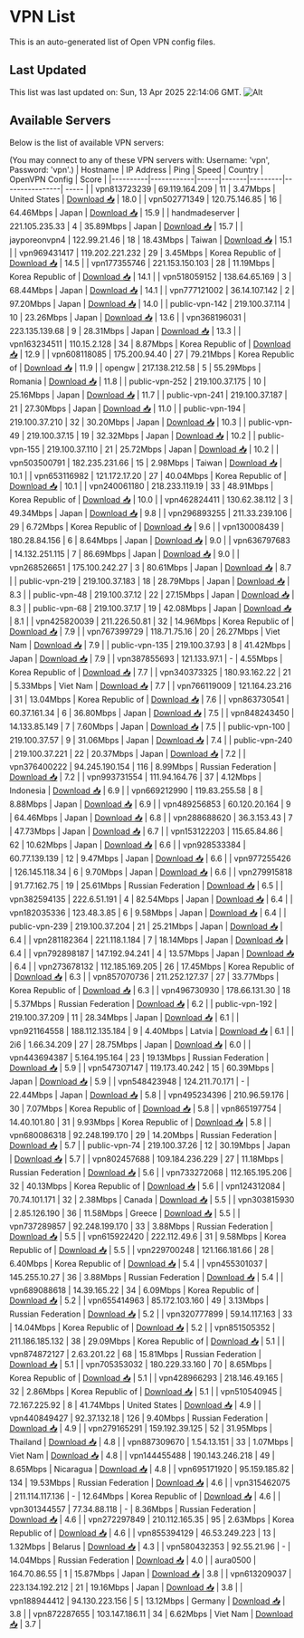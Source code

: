 # VPN List

This is an auto-generated list of Open VPN config files.

## Last Updated

This list was last updated on: Sun, 13 Apr 2025 22:14:06 GMT.
![Alt](https://repobeats.axiom.co/api/embed/186b98318ef1479477931607c1ad7d823f12451f.svg "Repobeats analytics image")

## Available Servers

Below is the list of available VPN servers:

(You may connect to any of these VPN servers with: Username: 'vpn', Password: 'vpn'.)
| Hostname | IP Address | Ping | Speed | Country | OpenVPN Config | Score |
|----------|------------|------|-------|---------|----------------| ----- |
| vpn813723239 | 69.119.164.209 | 11 | 3.47Mbps | United States | [Download 📥](./configs/server_0_US.ovpn) | 18.0 |
| vpn502771349 | 120.75.146.85 | 16 | 64.46Mbps | Japan | [Download 📥](./configs/server_1_JP.ovpn) | 15.9 |
| handmadeserver | 221.105.235.33 | 4 | 35.89Mbps | Japan | [Download 📥](./configs/server_2_JP.ovpn) | 15.7 |
| jayporeonvpn4 | 122.99.21.46 | 18 | 18.43Mbps | Taiwan | [Download 📥](./configs/server_3_TW.ovpn) | 15.1 |
| vpn969431417 | 119.202.221.232 | 29 | 3.45Mbps | Korea Republic of | [Download 📥](./configs/server_4_KR.ovpn) | 14.5 |
| vpn177355746 | 221.153.150.103 | 28 | 11.19Mbps | Korea Republic of | [Download 📥](./configs/server_5_KR.ovpn) | 14.1 |
| vpn518059152 | 138.64.65.169 | 3 | 68.44Mbps | Japan | [Download 📥](./configs/server_6_JP.ovpn) | 14.1 |
| vpn777121002 | 36.14.107.142 | 2 | 97.20Mbps | Japan | [Download 📥](./configs/server_7_JP.ovpn) | 14.0 |
| public-vpn-142 | 219.100.37.114 | 10 | 23.26Mbps | Japan | [Download 📥](./configs/server_8_JP.ovpn) | 13.6 |
| vpn368196031 | 223.135.139.68 | 9 | 28.31Mbps | Japan | [Download 📥](./configs/server_9_JP.ovpn) | 13.3 |
| vpn163234511 | 110.15.2.128 | 34 | 8.87Mbps | Korea Republic of | [Download 📥](./configs/server_10_KR.ovpn) | 12.9 |
| vpn608118085 | 175.200.94.40 | 27 | 79.21Mbps | Korea Republic of | [Download 📥](./configs/server_11_KR.ovpn) | 11.9 |
| opengw | 217.138.212.58 | 5 | 55.29Mbps | Romania | [Download 📥](./configs/server_12_RO.ovpn) | 11.8 |
| public-vpn-252 | 219.100.37.175 | 10 | 25.16Mbps | Japan | [Download 📥](./configs/server_13_JP.ovpn) | 11.7 |
| public-vpn-241 | 219.100.37.187 | 21 | 27.30Mbps | Japan | [Download 📥](./configs/server_14_JP.ovpn) | 11.0 |
| public-vpn-194 | 219.100.37.210 | 32 | 30.20Mbps | Japan | [Download 📥](./configs/server_15_JP.ovpn) | 10.3 |
| public-vpn-49 | 219.100.37.15 | 19 | 32.32Mbps | Japan | [Download 📥](./configs/server_16_JP.ovpn) | 10.2 |
| public-vpn-155 | 219.100.37.110 | 21 | 25.72Mbps | Japan | [Download 📥](./configs/server_17_JP.ovpn) | 10.2 |
| vpn503500791 | 182.235.231.66 | 15 | 2.98Mbps | Taiwan | [Download 📥](./configs/server_18_TW.ovpn) | 10.1 |
| vpn653116982 | 121.172.17.20 | 27 | 40.04Mbps | Korea Republic of | [Download 📥](./configs/server_19_KR.ovpn) | 10.1 |
| vpn240061180 | 218.233.119.19 | 33 | 48.91Mbps | Korea Republic of | [Download 📥](./configs/server_20_KR.ovpn) | 10.0 |
| vpn462824411 | 130.62.38.112 | 3 | 49.34Mbps | Japan | [Download 📥](./configs/server_21_JP.ovpn) | 9.8 |
| vpn296893255 | 211.33.239.106 | 29 | 6.72Mbps | Korea Republic of | [Download 📥](./configs/server_22_KR.ovpn) | 9.6 |
| vpn130008439 | 180.28.84.156 | 6 | 8.64Mbps | Japan | [Download 📥](./configs/server_23_JP.ovpn) | 9.0 |
| vpn636797683 | 14.132.251.115 | 7 | 86.69Mbps | Japan | [Download 📥](./configs/server_24_JP.ovpn) | 9.0 |
| vpn268526651 | 175.100.242.27 | 3 | 80.61Mbps | Japan | [Download 📥](./configs/server_25_JP.ovpn) | 8.7 |
| public-vpn-219 | 219.100.37.183 | 18 | 28.79Mbps | Japan | [Download 📥](./configs/server_26_JP.ovpn) | 8.3 |
| public-vpn-48 | 219.100.37.12 | 22 | 27.15Mbps | Japan | [Download 📥](./configs/server_27_JP.ovpn) | 8.3 |
| public-vpn-68 | 219.100.37.17 | 19 | 42.08Mbps | Japan | [Download 📥](./configs/server_28_JP.ovpn) | 8.1 |
| vpn425820039 | 211.226.50.81 | 32 | 14.96Mbps | Korea Republic of | [Download 📥](./configs/server_29_KR.ovpn) | 7.9 |
| vpn767399729 | 118.71.75.16 | 20 | 26.27Mbps | Viet Nam | [Download 📥](./configs/server_30_VN.ovpn) | 7.9 |
| public-vpn-135 | 219.100.37.93 | 8 | 41.42Mbps | Japan | [Download 📥](./configs/server_31_JP.ovpn) | 7.9 |
| vpn387855693 | 121.133.97.1 | - | 4.55Mbps | Korea Republic of | [Download 📥](./configs/server_32_KR.ovpn) | 7.7 |
| vpn340373325 | 180.93.162.22 | 21 | 5.33Mbps | Viet Nam | [Download 📥](./configs/server_33_VN.ovpn) | 7.7 |
| vpn766119009 | 121.164.23.216 | 31 | 13.04Mbps | Korea Republic of | [Download 📥](./configs/server_34_KR.ovpn) | 7.6 |
| vpn863730541 | 60.37.161.34 | 6 | 36.80Mbps | Japan | [Download 📥](./configs/server_35_JP.ovpn) | 7.5 |
| vpn848243450 | 14.133.85.149 | 7 | 7.60Mbps | Japan | [Download 📥](./configs/server_36_JP.ovpn) | 7.5 |
| public-vpn-100 | 219.100.37.57 | 9 | 31.06Mbps | Japan | [Download 📥](./configs/server_37_JP.ovpn) | 7.4 |
| public-vpn-240 | 219.100.37.221 | 22 | 20.37Mbps | Japan | [Download 📥](./configs/server_38_JP.ovpn) | 7.2 |
| vpn376400222 | 94.245.190.154 | 116 | 8.99Mbps | Russian Federation | [Download 📥](./configs/server_39_RU.ovpn) | 7.2 |
| vpn993731554 | 111.94.164.76 | 37 | 4.12Mbps | Indonesia | [Download 📥](./configs/server_40_ID.ovpn) | 6.9 |
| vpn669212990 | 119.83.255.58 | 8 | 8.88Mbps | Japan | [Download 📥](./configs/server_41_JP.ovpn) | 6.9 |
| vpn489256853 | 60.120.20.164 | 9 | 64.46Mbps | Japan | [Download 📥](./configs/server_42_JP.ovpn) | 6.8 |
| vpn288688620 | 36.3.153.43 | 7 | 47.73Mbps | Japan | [Download 📥](./configs/server_43_JP.ovpn) | 6.7 |
| vpn153122203 | 115.65.84.86 | 62 | 10.62Mbps | Japan | [Download 📥](./configs/server_44_JP.ovpn) | 6.6 |
| vpn928533384 | 60.77.139.139 | 12 | 9.47Mbps | Japan | [Download 📥](./configs/server_45_JP.ovpn) | 6.6 |
| vpn977255426 | 126.145.118.34 | 6 | 9.70Mbps | Japan | [Download 📥](./configs/server_46_JP.ovpn) | 6.6 |
| vpn279915818 | 91.77.162.75 | 19 | 25.61Mbps | Russian Federation | [Download 📥](./configs/server_47_RU.ovpn) | 6.5 |
| vpn382594135 | 222.6.51.191 | 4 | 82.54Mbps | Japan | [Download 📥](./configs/server_48_JP.ovpn) | 6.4 |
| vpn182035336 | 123.48.3.85 | 6 | 9.58Mbps | Japan | [Download 📥](./configs/server_49_JP.ovpn) | 6.4 |
| public-vpn-239 | 219.100.37.204 | 21 | 25.21Mbps | Japan | [Download 📥](./configs/server_50_JP.ovpn) | 6.4 |
| vpn281182364 | 221.118.1.184 | 7 | 18.14Mbps | Japan | [Download 📥](./configs/server_51_JP.ovpn) | 6.4 |
| vpn792898187 | 147.192.94.241 | 4 | 13.57Mbps | Japan | [Download 📥](./configs/server_52_JP.ovpn) | 6.4 |
| vpn273678132 | 112.185.169.205 | 26 | 17.45Mbps | Korea Republic of | [Download 📥](./configs/server_53_KR.ovpn) | 6.3 |
| vpn857070736 | 211.252.127.37 | 27 | 33.77Mbps | Korea Republic of | [Download 📥](./configs/server_54_KR.ovpn) | 6.3 |
| vpn496730930 | 178.66.131.30 | 18 | 5.37Mbps | Russian Federation | [Download 📥](./configs/server_55_RU.ovpn) | 6.2 |
| public-vpn-192 | 219.100.37.209 | 11 | 28.34Mbps | Japan | [Download 📥](./configs/server_56_JP.ovpn) | 6.1 |
| vpn921164558 | 188.112.135.184 | 9 | 4.40Mbps | Latvia | [Download 📥](./configs/server_57_LV.ovpn) | 6.1 |
| 2i6 | 1.66.34.209 | 27 | 28.75Mbps | Japan | [Download 📥](./configs/server_58_JP.ovpn) | 6.0 |
| vpn443694387 | 5.164.195.164 | 23 | 19.13Mbps | Russian Federation | [Download 📥](./configs/server_59_RU.ovpn) | 5.9 |
| vpn547307147 | 119.173.40.242 | 15 | 60.39Mbps | Japan | [Download 📥](./configs/server_60_JP.ovpn) | 5.9 |
| vpn548423948 | 124.211.70.171 | - | 22.44Mbps | Japan | [Download 📥](./configs/server_61_JP.ovpn) | 5.8 |
| vpn495234396 | 210.96.59.176 | 30 | 7.07Mbps | Korea Republic of | [Download 📥](./configs/server_62_KR.ovpn) | 5.8 |
| vpn865197754 | 14.40.101.80 | 31 | 9.93Mbps | Korea Republic of | [Download 📥](./configs/server_63_KR.ovpn) | 5.8 |
| vpn680086318 | 92.248.199.170 | 29 | 14.20Mbps | Russian Federation | [Download 📥](./configs/server_64_RU.ovpn) | 5.7 |
| public-vpn-74 | 219.100.37.26 | 12 | 30.19Mbps | Japan | [Download 📥](./configs/server_65_JP.ovpn) | 5.7 |
| vpn802457688 | 109.184.236.229 | 27 | 11.18Mbps | Russian Federation | [Download 📥](./configs/server_66_RU.ovpn) | 5.6 |
| vpn733272068 | 112.165.195.206 | 32 | 40.13Mbps | Korea Republic of | [Download 📥](./configs/server_67_KR.ovpn) | 5.6 |
| vpn124312084 | 70.74.101.171 | 32 | 2.38Mbps | Canada | [Download 📥](./configs/server_68_CA.ovpn) | 5.5 |
| vpn303815930 | 2.85.126.190 | 36 | 11.58Mbps | Greece | [Download 📥](./configs/server_69_GR.ovpn) | 5.5 |
| vpn737289857 | 92.248.199.170 | 33 | 3.88Mbps | Russian Federation | [Download 📥](./configs/server_70_RU.ovpn) | 5.5 |
| vpn615922420 | 222.112.49.6 | 31 | 9.58Mbps | Korea Republic of | [Download 📥](./configs/server_71_KR.ovpn) | 5.5 |
| vpn229700248 | 121.166.181.66 | 28 | 6.40Mbps | Korea Republic of | [Download 📥](./configs/server_72_KR.ovpn) | 5.4 |
| vpn455301037 | 145.255.10.27 | 36 | 3.88Mbps | Russian Federation | [Download 📥](./configs/server_73_RU.ovpn) | 5.4 |
| vpn689088618 | 14.39.165.22 | 34 | 6.09Mbps | Korea Republic of | [Download 📥](./configs/server_74_KR.ovpn) | 5.2 |
| vpn655414963 | 85.172.103.160 | 49 | 3.13Mbps | Russian Federation | [Download 📥](./configs/server_75_RU.ovpn) | 5.2 |
| vpn320777899 | 59.14.117.163 | 33 | 14.04Mbps | Korea Republic of | [Download 📥](./configs/server_76_KR.ovpn) | 5.2 |
| vpn851505352 | 211.186.185.132 | 38 | 29.09Mbps | Korea Republic of | [Download 📥](./configs/server_77_KR.ovpn) | 5.1 |
| vpn874872127 | 2.63.201.22 | 68 | 15.81Mbps | Russian Federation | [Download 📥](./configs/server_78_RU.ovpn) | 5.1 |
| vpn705353032 | 180.229.33.160 | 70 | 8.65Mbps | Korea Republic of | [Download 📥](./configs/server_79_KR.ovpn) | 5.1 |
| vpn428966293 | 218.146.49.165 | 32 | 2.86Mbps | Korea Republic of | [Download 📥](./configs/server_80_KR.ovpn) | 5.1 |
| vpn510540945 | 72.167.225.92 | 8 | 41.74Mbps | United States | [Download 📥](./configs/server_81_US.ovpn) | 4.9 |
| vpn440849427 | 92.37.132.18 | 126 | 9.40Mbps | Russian Federation | [Download 📥](./configs/server_82_RU.ovpn) | 4.9 |
| vpn279165291 | 159.192.39.125 | 52 | 31.95Mbps | Thailand | [Download 📥](./configs/server_83_TH.ovpn) | 4.8 |
| vpn887309670 | 1.54.13.151 | 33 | 1.07Mbps | Viet Nam | [Download 📥](./configs/server_84_VN.ovpn) | 4.8 |
| vpn144455488 | 190.143.246.218 | 49 | 8.65Mbps | Nicaragua | [Download 📥](./configs/server_85_NI.ovpn) | 4.8 |
| vpn695171920 | 95.159.185.82 | 134 | 19.53Mbps | Russian Federation | [Download 📥](./configs/server_86_RU.ovpn) | 4.6 |
| vpn315462075 | 211.114.117.136 | - | 12.64Mbps | Korea Republic of | [Download 📥](./configs/server_87_KR.ovpn) | 4.6 |
| vpn301344557 | 77.34.88.118 | - | 8.36Mbps | Russian Federation | [Download 📥](./configs/server_88_RU.ovpn) | 4.6 |
| vpn272297849 | 210.112.165.35 | 95 | 2.63Mbps | Korea Republic of | [Download 📥](./configs/server_89_KR.ovpn) | 4.6 |
| vpn855394129 | 46.53.249.223 | 13 | 1.32Mbps | Belarus | [Download 📥](./configs/server_90_BY.ovpn) | 4.3 |
| vpn580432353 | 92.55.21.96 | - | 14.04Mbps | Russian Federation | [Download 📥](./configs/server_91_RU.ovpn) | 4.0 |
| aura0500 | 164.70.86.55 | 1 | 15.87Mbps | Japan | [Download 📥](./configs/server_92_JP.ovpn) | 3.8 |
| vpn613209037 | 223.134.192.212 | 21 | 19.16Mbps | Japan | [Download 📥](./configs/server_93_JP.ovpn) | 3.8 |
| vpn188944412 | 94.130.223.156 | 5 | 13.12Mbps | Germany | [Download 📥](./configs/server_94_DE.ovpn) | 3.8 |
| vpn872287655 | 103.147.186.11 | 34 | 6.62Mbps | Viet Nam | [Download 📥](./configs/server_95_VN.ovpn) | 3.7 |
